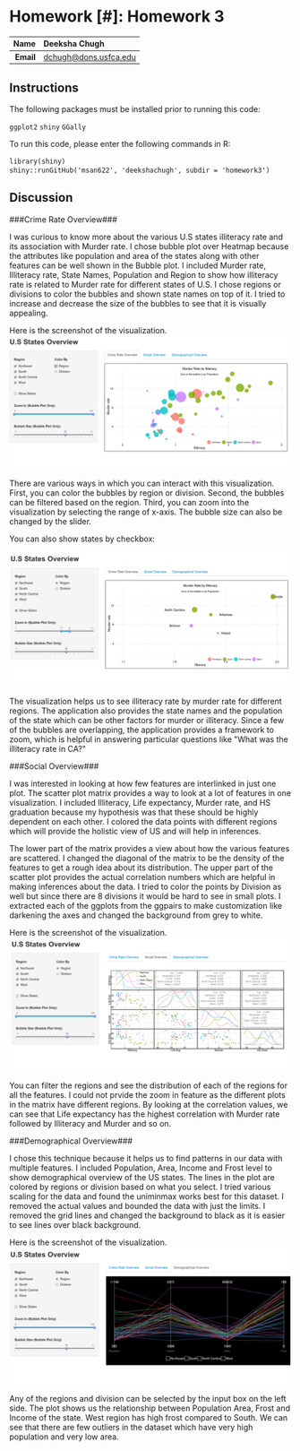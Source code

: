 Homework [#]: Homework 3
==============================

| **Name**  | Deeksha Chugh  |
|----------:|:-------------|
| **Email** | dchugh@dons.usfca.edu |

## Instructions ##

The following packages must be installed prior to running this code:

`ggplot2`
`shiny`
`GGally`

To run this code, please enter the following commands in R:
```
library(shiny)
shiny::runGitHub('msan622', 'deekshachugh', subdir = 'homework3')
```

## Discussion ##

###Crime Rate Overview###


I was curious to know more about the various U.S states illiteracy rate and its association with Murder rate. I chose bubble plot over Heatmap because the attributes like population and area of the states along with other features can be well shown in the Bubble plot. 
I included Murder rate, Illiteracy rate, State Names, Population and Region to show how illiteracy rate is related to Murder rate for different states of U.S. I chose regions or divisions to color the bubbles and shown state names on top of it.
I tried to increase and decrease the size of the bubbles to see that it is visually appealing. 


Here is the screenshot of the visualization.
![IMAGE](Technique1.png)

There are various ways in which you can interact with this visualization.
First, you can color the bubbles by region or division. Second, the bubbles can be filtered based on the region.
Third, you can zoom into the visualization by selecting the range of x-axis. The bubble size can also be changed by the slider.

You can also show states by checkbox:

![IMAGE](Technique10.png)

 The visualization helps us to see illiteracy rate by murder rate for different regions. The application also provides the state names and the population of the state which can be other factors for murder or illiteracy. Since a few of the bubbles are overlapping, the application provides a framework to zoom, which is helpful in answering particular questions like "What was the illiteracy rate in CA?"


###Social Overview###

I was interested in looking at how few features are interlinked in just one plot. The scatter plot matrix provides a way to look at a lot of features in one visualization.  I included Illiteracy, Life expectancy, Murder rate, and HS graduation because my hypothesis was that these should be highly dependent on each other. I colored the data points with different regions which will provide the holistic view of US and will help in inferences.


The lower part of the matrix provides a view about how the various features are scattered. I changed the diagonal of the matrix to be the density of the features to get a rough idea about its distribution. The upper part of the scatter plot provides the actual correlation numbers which are helpful in making inferences about the data. I tried to color the points by Division as well but since there are 8 divisions it would be hard to see in small plots. I extracted each of the ggplots from the ggpairs to make customization like darkening the axes and changed the background from grey to white.


Here is the screenshot of the visualization.
![IMAGE](Technique2.png)


You can filter the regions and see the distribution of each of the regions for all the features.
I could not prvide the zoom in feature as the different plots in the matrix have different regions.
By looking at the correlation values, we can see that Life expectancy has the highest correlation with Murder rate followed by Illiteracy and Murder and so on.


###Demographical Overview###

I chose this technique because it helps us to find patterns in our data with multiple features. I included Population, Area, Income and Frost level to show demographical overview of the US states. The lines in the plot are colored by regions or division based on what you select. I tried various scaling for the data and found the uniminmax works best for this dataset. I removed the actual values and bounded the data with just the limits. I removed the grid lines and changed the background to black as it is easier to see lines over black background.


Here is the screenshot of the visualization.
![IMAGE](Technique3.png)

Any of the regions and division can be selected by the input box on the left side. The plot shows us the relationship between Population Area, Frost and Income of the state. West region has high frost compared to South. We can see that there are few outliers in the dataset which have very high population and very low area. 




